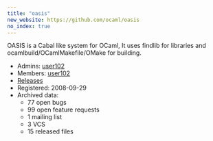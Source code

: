 ```yaml
---
title: "oasis"
new_website: https://github.com/ocaml/oasis
no_index: true
---
```


OASIS is a Cabal like system for OCaml, It uses findlib for libraries and ocamlbuild/OCamlMakefile/OMake for building.


* Admins: [user102](/users/user102)
* Members:  [user102](/users/user102)
* [Releases](https://download.ocamlcore.org/oasis)
* Registered: 2008-09-29
* Archived data:
  * 77 open bugs
  * 99 open feature requests
  * 1 mailing list
  * 3 VCS
  * 15 released files

